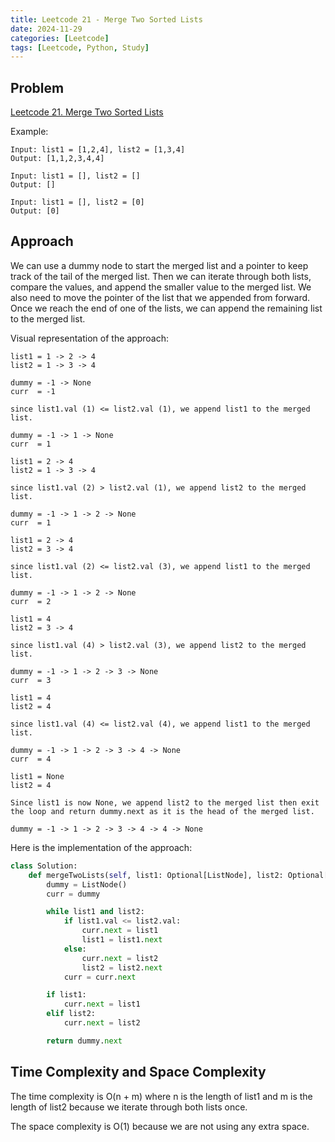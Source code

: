 ```yaml
---
title: Leetcode 21 - Merge Two Sorted Lists
date: 2024-11-29
categories: [Leetcode]
tags: [Leetcode, Python, Study]
---
```


## Problem

[Leetcode 21. Merge Two Sorted Lists](https://leetcode.com/problems/merge-two-sorted-lists/)

Example:
```
Input: list1 = [1,2,4], list2 = [1,3,4]
Output: [1,1,2,3,4,4]

Input: list1 = [], list2 = []
Output: []

Input: list1 = [], list2 = [0]
Output: [0]
```

## Approach

We can use a dummy node to start the merged list and a pointer to keep track of the tail of the merged list. Then we can iterate through both lists, compare the values, and append the smaller value to the merged list. We also need to move the pointer of the list that we appended from forward. Once we reach the end of one of the lists, we can append the remaining list to the merged list.

Visual representation of the approach:
```
list1 = 1 -> 2 -> 4
list2 = 1 -> 3 -> 4

dummy = -1 -> None
curr  = -1

since list1.val (1) <= list2.val (1), we append list1 to the merged list.

dummy = -1 -> 1 -> None
curr  = 1

list1 = 2 -> 4
list2 = 1 -> 3 -> 4

since list1.val (2) > list2.val (1), we append list2 to the merged list.

dummy = -1 -> 1 -> 2 -> None
curr  = 1

list1 = 2 -> 4
list2 = 3 -> 4

since list1.val (2) <= list2.val (3), we append list1 to the merged list.

dummy = -1 -> 1 -> 2 -> None
curr  = 2

list1 = 4
list2 = 3 -> 4

since list1.val (4) > list2.val (3), we append list2 to the merged list.

dummy = -1 -> 1 -> 2 -> 3 -> None
curr  = 3

list1 = 4
list2 = 4

since list1.val (4) <= list2.val (4), we append list1 to the merged list.

dummy = -1 -> 1 -> 2 -> 3 -> 4 -> None
curr  = 4

list1 = None
list2 = 4

Since list1 is now None, we append list2 to the merged list then exit the loop and return dummy.next as it is the head of the merged list.

dummy = -1 -> 1 -> 2 -> 3 -> 4 -> 4 -> None
```

Here is the implementation of the approach:

```python
class Solution:
    def mergeTwoLists(self, list1: Optional[ListNode], list2: Optional[ListNode]) -> Optional[ListNode]:
        dummy = ListNode()
        curr = dummy

        while list1 and list2:
            if list1.val <= list2.val:
                curr.next = list1
                list1 = list1.next
            else:
                curr.next = list2
                list2 = list2.next
            curr = curr.next

        if list1:
            curr.next = list1
        elif list2:
            curr.next = list2

        return dummy.next
```

## Time Complexity and Space Complexity

The time complexity is O(n + m) where n is the length of list1 and m is the length of list2 because we iterate through both lists once.

The space complexity is O(1) because we are not using any extra space.

